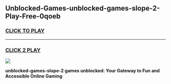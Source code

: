 
## Unblocked-Games-unblocked-games-slope-2-Play-Free-0qoeb
<h3>
<a href="https://premium76.site?title=unblocked-games-slope-2&ref=20A">CLICK TO PLAY</a></h3>
<hr>

<h3>
<a href="https://premium76.site?title=unblocked-games-slope-2&ref=20A">CLICK 2 PLAY</a>
  
</h3>

<a href="https://premium76.site?title=unblocked-games-slope-2&ref=20A"><img src="https://clearcache.store/games.png"></a>


**unblocked-games-slope-2 games unblocked: Your Gateway to Fun and Accessible Online Gaming**

